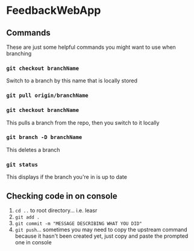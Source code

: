# FeedbackWebApp

## Commands
These are just some helpful commands you might want to use when branching
### `git checkout branchName`
Switch to a branch by this name that is locally stored

### `git pull origin/branchName`
### `git checkout branchName`
This pulls a branch from the repo, then you switch to it locally

### `git branch -D branchName`
This deletes a branch

### `git status`
This displays if the branch you're in is up to date

## Checking code in on console
1. `cd ..` to root directory... i.e. leasr
2. `git add .`
3. `git commit -m "MESSAGE DESCRIBING WHAT YOU DID"`
4. `git push`... sometimes you may need to copy the upstream command because it hasn't been created yet, just copy and paste the prompted one in console
